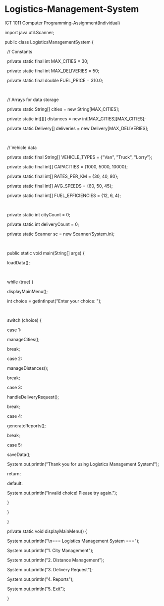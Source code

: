 # Logistics-Management-System

ICT 1011 Computer Programming-Assignment(Individual)

import java.util.Scanner;



public class LogisticsManagementSystem {

    // Constants

    private static final int MAX\_CITIES = 30;

    private static final int MAX\_DELIVERIES = 50;

    private static final double FUEL\_PRICE = 310.0;

&nbsp;  

&nbsp;  // Arrays for data storage

&nbsp;   private static String\[] cities = new String\[MAX\_CITIES];

&nbsp;   private static int\[]\[] distances = new int\[MAX\_CITIES]\[MAX\_CITIES];

&nbsp;   private static Delivery\[] deliveries = new Delivery\[MAX\_DELIVERIES];

&nbsp;   

&nbsp;   // Vehicle data

&nbsp;   private static final String\[] VEHICLE\_TYPES = {"Van", "Truck", "Lorry"};

&nbsp;   private static final int\[] CAPACITIES = {1000, 5000, 10000};

&nbsp;   private static final int\[] RATES\_PER\_KM = {30, 40, 80};

&nbsp;   private static final int\[] AVG\_SPEEDS = {60, 50, 45};

&nbsp;   private static final int\[] FUEL\_EFFICIENCIES = {12, 6, 4};

&nbsp;   

&nbsp;   private static int cityCount = 0;

&nbsp;   private static int deliveryCount = 0;

&nbsp;   private static Scanner sc = new Scanner(System.in);

&nbsp;   

&nbsp;   public static void main(String\[] args) {

&nbsp;       loadData();

&nbsp;       

&nbsp;       while (true) {

&nbsp;           displayMainMenu();

&nbsp;           int choice = getIntInput("Enter your choice: ");

&nbsp;           

&nbsp;           switch (choice) {

&nbsp;               case 1:

&nbsp;                   manageCities();

&nbsp;                   break;

&nbsp;               case 2:

&nbsp;                   manageDistances();

&nbsp;                   break;

&nbsp;               case 3: 

&nbsp;                   handleDeliveryRequest();

&nbsp;                   break;

&nbsp;               case 4: 

&nbsp;                   generateReports();

&nbsp;                   break;

&nbsp;               case 5: 

&nbsp;                   saveData();

&nbsp;                   System.out.println("Thank you for using Logistics Management System!");

&nbsp;                   return;

&nbsp;               default: 

&nbsp;                   System.out.println("Invalid choice! Please try again.");

&nbsp;           }

&nbsp;       }

&nbsp;   }

&nbsp;   private static void displayMainMenu() {

&nbsp;       System.out.println("\\n=== Logistics Management System ===");

&nbsp;       System.out.println("1. City Management");

&nbsp;       System.out.println("2. Distance Management");

&nbsp;       System.out.println("3. Delivery Request");

&nbsp;       System.out.println("4. Reports");

&nbsp;       System.out.println("5. Exit");

&nbsp;   }

